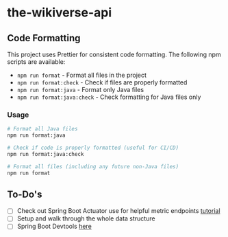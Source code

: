 # the-wikiverse-api

## Code Formatting

This project uses Prettier for consistent code formatting. The following npm scripts are available:

- `npm run format` - Format all files in the project
- `npm run format:check` - Check if files are properly formatted
- `npm run format:java` - Format only Java files
- `npm run format:java:check` - Check formatting for Java files only

### Usage
```bash
# Format all Java files
npm run format:java

# Check if code is properly formatted (useful for CI/CD)
npm run format:java:check

# Format all files (including any future non-Java files)
npm run format
```

## To-Do's

- [ ] Check out Spring Boot Actuator use for helpful metric endpoints [tutorial](https://www.baeldung.com/spring-boot-actuators)
- [ ] Setup and walk through the whole data structure
- [ ] Spring Boot Devtools [here](https://docs.spring.io/spring-boot/4.0/reference/using/devtools.html)